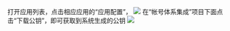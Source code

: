 打开应用列表，点击相应应用的“应用配置”，
![](http://imgcache.tce.fsphere.cn/static/mccdn.qcloud.com/static/img/cbc63ffc67051f85b0a7ce9155e4a3e2/image.png)
在“帐号体系集成”项目下面点击“下载公钥”，即可获取到系统生成的公钥
![](http://imgcache.tce.fsphere.cn/static/mccdn.qcloud.com/static/img/a4a8d694678d5502bb5b4ef4cf902c8d/image.png)